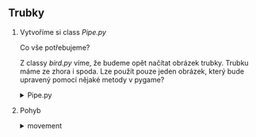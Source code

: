 ## Trubky

1. Vytvoříme si class *Pipe.py*

   Co vše potřebujeme?
   
   Z classy *bird.py* víme, že budeme opět načítat obrázek trubky. Trubku máme ze zhora i spoda. Lze použít pouze jeden obrázek, 
   který bude upravený pomocí nějaké metody v pygame?
   
   <details>
   <summary>Pipe.py</summary>

   ```python
   import Load_pic as L
   import pygame
   import random

   rescale = 0.4


   class Pipe:
      def __init__(self, img, move=1):
          self.bottom, self.width, self.height = L.load_pic(img, rescale)
          self.top = pygame.transform.flip(self.bottom, False, True)

          self.move = -move

          self.last = None
          self.collision = False

          self.cord = []

      def set_last(self):
          self.last = len(self.cord) - 1

      def generate(self, screen_w, screen_h):
          self.set_last()
          if len(self.cord) == 0 or screen_w - self.cord[self.last][0] == self.width * 3:
              y = 50 + random.randint(screen_h // -5, screen_h // 5) + screen_h // 2
              self.cord.append([screen_w, y])
   ```
   </details>  
   
2. Pohyb
   <details>
   <summary>movement</summary>

   ```python
   def movement(self, land):
       if not self.collision and not land:
            for p in self.cord:
                p[0] += self.move
   ```
   </details>  
   
